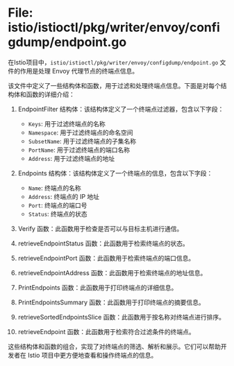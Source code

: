 # File: istio/istioctl/pkg/writer/envoy/configdump/endpoint.go

在Istio项目中，`istio/istioctl/pkg/writer/envoy/configdump/endpoint.go` 文件的作用是处理 Envoy 代理节点的终端点信息。

该文件中定义了一些结构体和函数，用于过滤和处理终端点信息。下面是对每个结构体和函数的详细介绍：

1. EndpointFilter 结构体：该结构体定义了一个终端点过滤器，包含以下字段：
   - `Keys`: 用于过滤终端点的名称
   - `Namespace`: 用于过滤终端点的命名空间
   - `SubsetName`: 用于过滤终端点的子集名称
   - `PortName`: 用于过滤终端点的端口名称
   - `Address`: 用于过滤终端点的地址

2. Endpoints 结构体：该结构体定义了一个终端点的信息，包含以下字段：
   - `Name`: 终端点的名称
   - `Address`: 终端点的 IP 地址
   - `Port`: 终端点的端口号
   - `Status`: 终端点的状态

3. Verify 函数：此函数用于检查是否可以与目标主机进行通信。

4. retrieveEndpointStatus 函数：此函数用于检索终端点的状态。

5. retrieveEndpointPort 函数：此函数用于检索终端点的端口信息。

6. retrieveEndpointAddress 函数：此函数用于检索终端点的地址信息。

7. PrintEndpoints 函数：此函数用于打印终端点的详细信息。

8. PrintEndpointsSummary 函数：此函数用于打印终端点的摘要信息。

9. retrieveSortedEndpointsSlice 函数：此函数用于按名称对终端点进行排序。

10. retrieveEndpoint 函数：此函数用于检索符合过滤条件的终端点。

这些结构体和函数的组合，实现了对终端点的筛选、解析和展示。它们可以帮助开发者在 Istio 项目中更方便地查看和操作终端点的信息。

